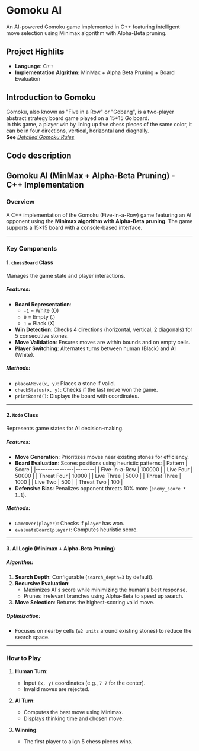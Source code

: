 # **Gomoku AI**
An AI-powered Gomoku game implemented in C++ featuring intelligent move selection using Minimax algorithm with Alpha-Beta pruning. 
## Project Highlits
- **Language**: C++
- **Implementation Algrithm:** MinMax + Alpha Beta Pruning + Board Evaluation

## Introduction to Gomoku
Gomoku, also known as "Five in a Row" or "Gobang", is a two-player abstract strategy board game played on a 15*15 Go board.  
In this game, a player win by lining up five chess pieces of the same color, it can be in four directions, vertical, horizontal and 
diagnally.  
**See** *[Detailed Gomoku Rules](https://en.wikipedia.org/wiki/Gomoku)*

## Code description
## Gomoku AI (MinMax + Alpha-Beta Pruning) - C++ Implementation

### Overview
A C++ implementation of the Gomoku (Five-in-a-Row) game featuring an AI opponent using the **Minimax algorithm with Alpha-Beta pruning**. The game supports a 15×15 board with a console-based interface.

---

### Key Components

#### 1. `chessBoard` Class
Manages the game state and player interactions.

##### Features:
- **Board Representation**:  
  - `-1` = White (O)  
  - `0` = Empty (.)  
  - `1` = Black (X)  
- **Win Detection**: Checks 4 directions (horizontal, vertical, 2 diagonals) for 5 consecutive stones.
- **Move Validation**: Ensures moves are within bounds and on empty cells.
- **Player Switching**: Alternates turns between human (Black) and AI (White).

##### Methods:
- `placeAMove(x, y)`: Places a stone if valid.
- `checkStatus(x, y)`: Checks if the last move won the game.
- `printBoard()`: Displays the board with coordinates.

---

#### 2. `Node` Class
Represents game states for AI decision-making.

##### Features:
- **Move Generation**: Prioritizes moves near existing stones for efficiency.
- **Board Evaluation**: Scores positions using heuristic patterns:
  | Pattern        | Score  |
  |----------------|--------|
  | Five-in-a-Row  | 100000 |
  | Live Four      | 50000  |
  | Threat Four    | 10000  |
  | Live Three     | 5000   |
  | Threat Three   | 1000   |
  | Live Two       | 500    |
  | Threat Two     | 100    |
- **Defensive Bias**: Penalizes opponent threats 10% more (`enemy_score * 1.1`).

##### Methods:
- `GameOver(player)`: Checks if `player` has won.
- `evaluateBoard(player)`: Computes heuristic score.

---

#### 3. AI Logic (Minimax + Alpha-Beta Pruning)
##### Algorithm:
1. **Search Depth**: Configurable (`search_depth=3` by default).
2. **Recursive Evaluation**:
   - Maximizes AI's score while minimizing the human's best response.
   - Prunes irrelevant branches using Alpha-Beta to speed up search.
3. **Move Selection**: Returns the highest-scoring valid move.

##### Optimization:
- Focuses on nearby cells (`±2 units` around existing stones) to reduce the search space.

---

### How to Play
1. **Human Turn**:  
   - Input `(x, y)` coordinates (e.g., `7 7` for the center).  
   - Invalid moves are rejected.  

2. **AI Turn**:  
   - Computes the best move using Minimax.  
   - Displays thinking time and chosen move.  

3. **Winning**:  
   - The first player to align 5 chess pieces wins.  
